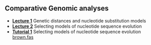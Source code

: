 ## Comparative Genomic analyses

* [**Lecture 1**](/assets/lectures/Lecture_1.pdf) Genetic distances and nucleotide substitution models
* [**Lecture 2**](/assets/lectures/Lecture_2.pdf) Selecting models of nucleotide sequence evolution
* [**Tutorial 1**](tutorial_1.md) Selecting models of nucleotide sequence evolution <br/>
[brown.fas](/assets/lectures/brown.fas)
